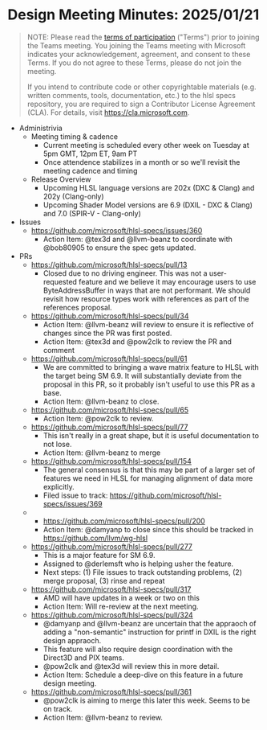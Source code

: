 # Design Meeting Minutes: 2025/01/21

> NOTE: Please read the [terms of participation](DesignMeetingTerms.txt)
> ("Terms") prior to joining the Teams meeting.  You joining the Teams meeting
> with Microsoft indicates your acknowledgement, agreement, and consent to these
> Terms.  If you do not agree to these Terms, please do not join the meeting.
>
> If you intend to contribute code or other copyrightable materials (e.g.
> written comments, tools, documentation, etc.)  to the hlsl specs repository,
> you are required to sign a Contributor License Agreement (CLA).  For details,
> visit https://cla.microsoft.com.

* Administrivia
  * Meeting timing & cadence
    * Current meeting is scheduled every other week on Tuesday at 5pm GMT, 12pm ET, 9am PT
    * Once attendence stabilizes in a month or so we'll revisit the meeting cadence and timing
  * Release Overview
    * Upcoming HLSL language versions are 202x (DXC & Clang) and 202y (Clang-only)
    * Upcoming Shader Model versions are 6.9 (DXIL - DXC & Clang) and 7.0 (SPIR-V - Clang-only)
* Issues
  * https://github.com/microsoft/hlsl-specs/issues/360
    * Action Item: @tex3d and @llvm-beanz to coordinate with @bob80905 to ensure the spec gets updated.
* PRs
  * https://github.com/microsoft/hlsl-specs/pull/13
    * Closed due to no driving engineer. This was not a user-requested feature and we believe it may encourage users to use ByteAddressBuffer in ways that are not performant. We should revisit how resource types work with references as part of the references proposal.
  * https://github.com/microsoft/hlsl-specs/pull/34
    * Action Item: @llvm-beanz will review to ensure it is reflective of changes since the PR was first posted.
    * Action Item: @tex3d and @pow2clk to review the PR and comment
  * https://github.com/microsoft/hlsl-specs/pull/61
    * We are committed to bringing a wave matrix feature to HLSL with the target being SM 6.9. It will substantially deviate from the proposal in this PR, so it probably isn't useful to use this PR as a base.
    * Action Item: @llvm-beanz to close.
  * https://github.com/microsoft/hlsl-specs/pull/65
    * Action Item: @pow2clk to review.
  * https://github.com/microsoft/hlsl-specs/pull/77
    * This isn't really in a great shape, but it is useful documentation to not lose.
    * Action Item: @llvm-beanz to merge
  * https://github.com/microsoft/hlsl-specs/pull/154
    * The general consensus is that this may be part of a larger set of features we need in HLSL for managing alignment of data more explicitly. 
    * Filed issue to track: https://github.com/microsoft/hlsl-specs/issues/369
  * * https://github.com/microsoft/hlsl-specs/pull/200
    * Action Item: @damyanp to close since this should be tracked in https://github.com/llvm/wg-hlsl
  * https://github.com/microsoft/hlsl-specs/pull/277
    * This is a major feature for SM 6.9.
    * Assigned to @derlemsft who is helping usher the feature.
    * Next steps: (1) File issues to track outstanding problems, (2) merge proposal, (3) rinse and repeat
  * https://github.com/microsoft/hlsl-specs/pull/317
    * AMD will have updates in a week or two on this
    * Action Item: Will re-review at the next meeting.
  * https://github.com/microsoft/hlsl-specs/pull/324
    * @damyanp and @llvm-beanz are uncertain that the appraoch of adding a "non-semantic" instruction for printf in DXIL is the right design appraoch.
    * This feature will also require design coordination with the Direct3D and PIX teams.
    * @pow2clk and @tex3d will review this in more detail.
    * Action Item: Schedule a deep-dive on this feature in a future design meeting.
  * https://github.com/microsoft/hlsl-specs/pull/361
    * @pow2clk is aiming to merge this later this week. Seems to be on track.
    * Action Item: @llvm-beanz to review.